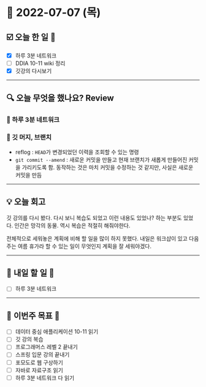 # 📆 2022-07-07 (목)
## ☑️ 오늘 한 일 📑 
- [x] 하루 3분 네트워크
- [ ] DDIA 10-11 wiki 정리
- [x] 깃강의 다시보기 

***

## 🔍️ 오늘 무엇을 했나요? Review
### 📕 하루 3분 네트워크 

### 📕 깃 머지, 브랜치 
- reflog : `HEAD`가 변경되었던 이력을 조회할 수 있는 명령 
- `git commit --amend` : 새로운 커밋을 만들고 현재 브랜치가 새롭게 만들어진 커밋을 가리키도록 함. 동작하는 것은 마치 커밋을 수정하는 것 같지만, 사실은 새로운 커밋을 만듬

***

## 💡 오늘 회고
깃 강의를 다시 봤다. 다시 보니 복습도 되었고 이런 내용도 있었나? 하는 부분도 있었다. 인간은 망각의 동물. 역시 복습은 적절히 해줘야한다. 

전체적으로 세워놓은 계획에 비해 할 일을 많이 하지 못했다. 내일은 워크샵이 있고 다음 주는 여름 휴가라 할 수 있는 일이 무엇인지 계획을 잘 세워야겠다. 

***

## 🎯 내일 할 일 🎯
- [ ] 하루 3분 네트워크 

***

## 🏁 이번주 목표 🏁
- [ ] 데이터 중심 애플리케이션 10-11 읽기
- [ ] 깃 강의 복습
- [ ] 프로그래머스 레벨 2 끝내기
- [ ] 스프링 입문 강의 끝내기
- [ ] 포모도로 웹 구상하기 
- [ ] 자바로 자료구조 읽기
- [ ] 하루 3분 네트워크 다 읽기 
